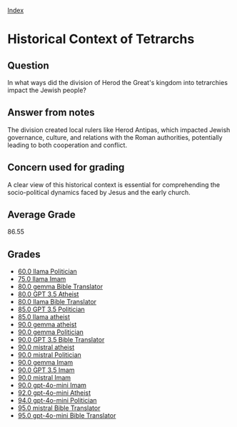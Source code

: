 
[Index](../../index.md)
# Historical Context of Tetrarchs
## Question
In what ways did the division of Herod the Great's kingdom into tetrarchies impact the Jewish people?

## Answer from notes
The division created local rulers like Herod Antipas, which impacted Jewish governance, culture, and relations with the Roman authorities, potentially leading to both cooperation and conflict.

## Concern used for grading
A clear view of this historical context is essential for comprehending the socio-political dynamics faced by Jesus and the early church.

## Average Grade
86.55

## Grades
 * [60.0 llama Politician](../answers/llama_Politician/Historical_Context_of_Tetrarchs.md)
 * [75.0 llama Imam](../answers/llama_Imam/Historical_Context_of_Tetrarchs.md)
 * [80.0 gemma Bible Translator](../answers/gemma_Bible_Translator/Historical_Context_of_Tetrarchs.md)
 * [80.0 GPT 3.5 Atheist](../answers/GPT_3.5_Atheist/Historical_Context_of_Tetrarchs.md)
 * [80.0 llama Bible Translator](../answers/llama_Bible_Translator/Historical_Context_of_Tetrarchs.md)
 * [85.0 GPT 3.5 Politician](../answers/GPT_3.5_Politician/Historical_Context_of_Tetrarchs.md)
 * [85.0 llama atheist](../answers/llama_atheist/Historical_Context_of_Tetrarchs.md)
 * [90.0 gemma atheist](../answers/gemma_atheist/Historical_Context_of_Tetrarchs.md)
 * [90.0 gemma Politician](../answers/gemma_Politician/Historical_Context_of_Tetrarchs.md)
 * [90.0 GPT 3.5 Bible Translator](../answers/GPT_3.5_Bible_Translator/Historical_Context_of_Tetrarchs.md)
 * [90.0 mistral atheist](../answers/mistral_atheist/Historical_Context_of_Tetrarchs.md)
 * [90.0 mistral Politician](../answers/mistral_Politician/Historical_Context_of_Tetrarchs.md)
 * [90.0 gemma Imam](../answers/gemma_Imam/Historical_Context_of_Tetrarchs.md)
 * [90.0 GPT 3.5 Imam](../answers/GPT_3.5_Imam/Historical_Context_of_Tetrarchs.md)
 * [90.0 mistral Imam](../answers/mistral_Imam/Historical_Context_of_Tetrarchs.md)
 * [90.0 gpt-4o-mini Imam](../answers/gpt-4o-mini_Imam/Historical_Context_of_Tetrarchs.md)
 * [92.0 gpt-4o-mini Atheist](../answers/gpt-4o-mini_Atheist/Historical_Context_of_Tetrarchs.md)
 * [94.0 gpt-4o-mini Politician](../answers/gpt-4o-mini_Politician/Historical_Context_of_Tetrarchs.md)
 * [95.0 mistral Bible Translator](../answers/mistral_Bible_Translator/Historical_Context_of_Tetrarchs.md)
 * [95.0 gpt-4o-mini Bible Translator](../answers/gpt-4o-mini_Bible_Translator/Historical_Context_of_Tetrarchs.md)
